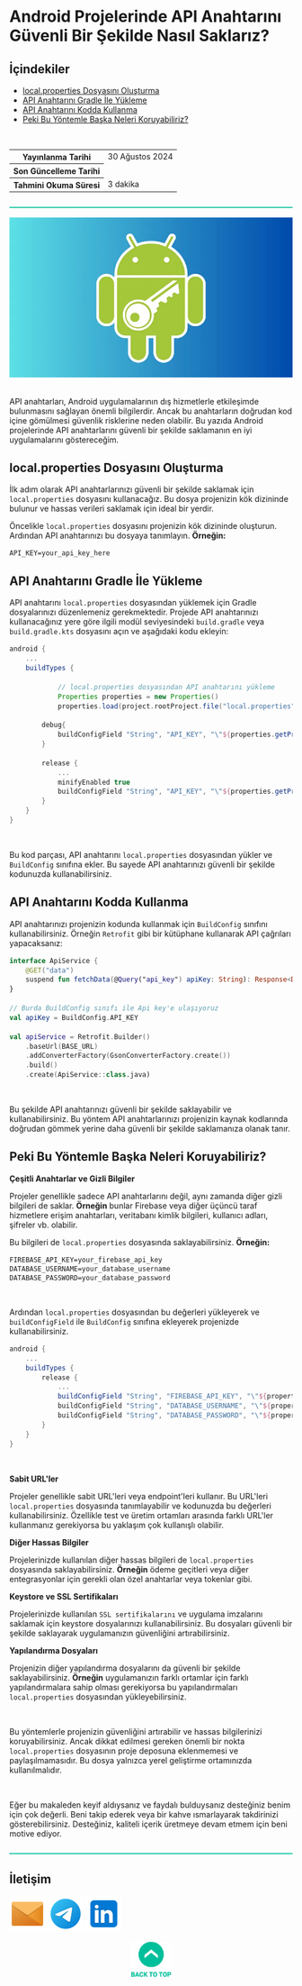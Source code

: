 # Android Projelerinde API Anahtarını Güvenli Bir Şekilde Nasıl Saklarız?

## **İçindekiler**

- [local.properties Dosyasını Oluşturma](#localproperties-dosyasını-oluşturma)
- [API Anahtarını Gradle İle Yükleme](#api-anahtarını-gradle-i̇le-yükleme)
- [API Anahtarını Kodda Kullanma](#api-anahtarını-kodda-kullanma)
- [Peki Bu Yöntemle Başka Neleri Koruyabiliriz?](#peki-bu-yöntemle-başka-neleri-koruyabiliriz)

<br>

<table>
  <tr>
    <th style="font-weight: bold;">Yayınlanma Tarihi</th>
    <td>30 Ağustos 2024</td>
  </tr>
  <tr>
    <th style="font-weight: bold;">Son Güncelleme Tarihi</th>
    <td></td>
  </tr>
  <tr>
    <th style="font-weight: bold;">Tahmini Okuma Süresi</th>
    <td>3 dakika</td>
  </tr>
</table>


![-----------------------------------------------------](../../../Readme%20Resources/Line.png)

<div align="center">
  <img src="./Resources/1.webp" alt="API Anahtarlarımız Koruma"/>
</div>

<br>

API anahtarları, Android uygulamalarının dış hizmetlerle etkileşimde bulunmasını sağlayan önemli bilgilerdir. Ancak bu anahtarların
doğrudan kod içine gömülmesi güvenlik risklerine neden olabilir. Bu yazıda Android projelerinde API anahtarlarını güvenli bir şekilde
saklamanın en iyi uygulamalarını göstereceğim.


## local.properties Dosyasını Oluşturma

İlk adım olarak API anahtarlarınızı güvenli bir şekilde saklamak için `local.properties` dosyasını kullanacağız. Bu dosya projenizin
kök dizininde bulunur ve hassas verileri saklamak için ideal bir yerdir.

Öncelikle `local.properties` dosyasını projenizin kök dizininde oluşturun. Ardından API anahtarınızı bu dosyaya tanımlayın. **Örneğin:**

```
API_KEY=your_api_key_here
```

## API Anahtarını Gradle İle Yükleme

API anahtarını `local.properties` dosyasından yüklemek için Gradle dosyalarınızı düzenlemeniz gerekmektedir. Projede API anahtarınızı
kullanacağınız yere göre ilgili modül seviyesindeki `build.gradle` veya `build.gradle.kts` dosyasını açın ve aşağıdaki kodu ekleyin:

```gradle
android {
    ...
    buildTypes {

            // local.properties dosyasından API anahtarını yükleme
            Properties properties = new Properties()
            properties.load(project.rootProject.file("local.properties").newDataInputStream())

        debug{
            buildConfigField "String", "API_KEY", "\"${properties.getProperty("API_KEY")}\""
        }

        release {
            ...
            minifyEnabled true
            buildConfigField "String", "API_KEY", "\"${properties.getProperty("API_KEY")}\""
        }
    }
}
```

<br>

Bu kod parçası, API anahtarını `local.properties` dosyasından yükler ve `BuildConfig` sınıfına ekler. Bu sayede API anahtarınızı
güvenli bir şekilde kodunuzda kullanabilirsiniz.


## API Anahtarını Kodda Kullanma

API anahtarınızı projenizin kodunda kullanmak için `BuildConfig` sınıfını kullanabilirsiniz.
Örneğin `Retrofit` gibi bir kütüphane kullanarak API çağrıları yapacaksanız:

```kotlin
interface ApiService {
    @GET("data")
    suspend fun fetchData(@Query("api_key") apiKey: String): Response<Data>
}

// Burda BuildConfig sınıfı ile Api key'e ulaşıyoruz
val apiKey = BuildConfig.API_KEY

val apiService = Retrofit.Builder()
    .baseUrl(BASE_URL)
    .addConverterFactory(GsonConverterFactory.create())
    .build()
    .create(ApiService::class.java)
```

<br>

Bu şekilde API anahtarınızı güvenli bir şekilde saklayabilir ve kullanabilirsiniz. Bu yöntem API anahtarlarınızı projenizin
kaynak kodlarında doğrudan gömmek yerine daha güvenli bir şekilde saklamanıza olanak tanır.


## Peki Bu Yöntemle Başka Neleri Koruyabiliriz?

**Çeşitli Anahtarlar ve Gizli Bilgiler**

Projeler genellikle sadece API anahtarlarını değil, aynı zamanda diğer gizli bilgileri
de saklar. **Örneğin** bunlar Firebase veya diğer üçüncü taraf hizmetlere erişim anahtarları, veritabanı kimlik
bilgileri, kullanıcı adları, şifreler vb. olabilir.

Bu bilgileri de `local.properties` dosyasında saklayabilirsiniz. **Örneğin:**

```
FIREBASE_API_KEY=your_firebase_api_key
DATABASE_USERNAME=your_database_username
DATABASE_PASSWORD=your_database_password
```

<br>

Ardından `local.properties` dosyasından bu değerleri yükleyerek ve `buildConfigField` ile `BuildConfig`
sınıfına ekleyerek projenizde kullanabilirsiniz.

```gradle
android {
    ...
    buildTypes {
        release {
            ...
            buildConfigField "String", "FIREBASE_API_KEY", "\"${properties.getProperty("FIREBASE_API_KEY")}\""
            buildConfigField "String", "DATABASE_USERNAME", "\"${properties.getProperty("DATABASE_USERNAME")}\""
            buildConfigField "String", "DATABASE_PASSWORD", "\"${properties.getProperty("DATABASE_PASSWORD")}\""
        }
    }
}
```

<br>

**Sabit URL'ler**

Projeler genellikle sabit URL'leri veya endpoint'leri kullanır. Bu URL'leri `local.properties` dosyasında
tanımlayabilir ve kodunuzda bu değerleri kullanabilirsiniz. Özellikle test ve üretim ortamları arasında farklı URL'ler
kullanmanız gerekiyorsa bu yaklaşım çok kullanışlı olabilir.

**Diğer Hassas Bilgiler**

Projelerinizde kullanılan diğer hassas bilgileri de `local.properties` dosyasında saklayabilirsiniz.
**Örneğin** ödeme geçitleri veya diğer entegrasyonlar için gerekli olan özel anahtarlar veya tokenlar gibi.

**Keystore ve SSL Sertifikaları**

Projelerinizde kullanılan `SSL sertifikalarını` ve uygulama imzalarını saklamak için keystore
dosyalarınızı kullanabilirsiniz. Bu dosyaları güvenli bir şekilde saklayarak uygulamanızın güvenliğini artırabilirsiniz.

**Yapılandırma Dosyaları**

Projenizin diğer yapılandırma dosyalarını da güvenli bir şekilde saklayabilirsiniz. **Örneğin** uygulamanızın
farklı ortamlar için farklı yapılandırmalara sahip olması gerekiyorsa bu yapılandırmaları `local.properties` dosyasından yükleyebilirsiniz.

<br>

Bu yöntemlerle projenizin güvenliğini artırabilir ve hassas bilgilerinizi koruyabilirsiniz. Ancak dikkat edilmesi gereken
önemli bir nokta `local.properties` dosyasının proje deposuna eklenmemesi ve paylaşılmamasıdır. Bu dosya yalnızca yerel
geliştirme ortamınızda kullanılmalıdır.

<br>

Eğer bu makaleden keyif aldıysanız ve faydalı bulduysanız desteğiniz benim için çok değerli. Beni takip ederek veya bir kahve
ısmarlayarak takdirinizi gösterebilirsiniz. Desteğiniz, kaliteli içerik üretmeye devam etmem için beni motive ediyor.


![-----------------------------------------------------](../../../Readme%20Resources/Line.png)

## İletişim

<a href="mailto:info@mustafatoktas.com"             ><img src="../../../Readme Resources/Communication/Mail.png"     alt="Mail"     width="64"/></a>
<a href="https://t.me/mustafatoktas00"              ><img src="../../../Readme Resources/Communication/Telegram.png" alt="Telegram" width="64"/></a>
<a href="https://www.linkedin.com/in/mustafatoktas/"><img src="../../../Readme Resources/Communication/LinkedIn.png" alt="LinkedIn" width="64"/></a>

<div align="center">
  <a href="#android-projelerinde-api-anahtarını-güvenli-bir-şekilde-nasıl-saklarız"><img src="../../../Readme Resources/Back to Top.png" alt="Back to Top" height="64"/></a>
</div>